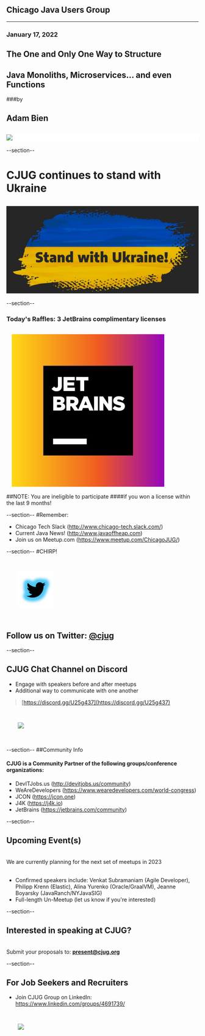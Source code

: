 ## Chicago Java Users Group
---

### January 17, 2022 
## The One and Only One Way to Structure 
## Java Monoliths, Microservices... and even Functions
###by 
## Adam Bien
<div style="background-color: white; margin-top: 30px;">
	<img src="images/cjug.gif" style="border: none; box-shadow: none;"/>
</div>

--section--
# CJUG continues to stand with Ukraine
<div style="background-color: white; margin-top: 30px;">
	<img src="images/WeStandWithUkraine.jpeg" style="border: none; box-shadow: none;"/>
</div>

--section--
### Today's Raffles: 3 JetBrains complimentary licenses
<img src="images/JetBrains-2022-twitter.jpg" style="border:none; box-shadow:none; margin: 14px; background:white;"/>
<br/>
##NOTE: You are ineligible to participate
####if you won a license within the last 9 months!

--section--
#Remember:
 * Chicago Tech Slack (http://www.chicago-tech.slack.com/)
 * Current Java News! (http://www.javaoffheap.com)
 * Join us on Meetup.com (https://www.meetup.com/ChicagoJUG/)

--section--
#CHIRP!
<br/>

<img src="images/twitterBird.png" style="border:none; box-shadow:none; margin: 30px; background:white;"/>

## Follow us on Twitter: <u>[@cjug](https://twitter.com/cjug)</u>

--section--
## CJUG Chat Channel on Discord 
* Engage with speakers before and after meetups
* Additional way to communicate with one another

>[https://discord.gg/U25g437](https://discord.gg/U25g437)

<img src="images/cjug-discord-qrcode.png" style="border:none; box-shadow:none; margin: 30px; background:white;"/>

--section--
##Community Info
<br/>
#### CJUG is a Community Partner of the following groups/conference organizations:

* DevITJobs.us (http://devitjobs.us/community)
* WeAreDevelopers (https://www.wearedevelopers.com/world-congress)
* JCON (https://jcon.one)
* J4K (https://j4k.io)
* JetBrains (https://jetbrains.com/community)

--section--
## Upcoming Event(s)
<br/>
We are currently planning for the next set of meetups in 2023
<br/><br/>

* Confirmed speakers include: Venkat Subramaniam (Agile Developer), Philipp Krenn (Elastic), Alina Yurenko (Oracle/GraalVM), Jeanne Boyarsky (JavaRanch/NYJavaSIG)
* Full-length Un-Meetup (let us know if you're interested)

--section--
## Interested in speaking at CJUG? 
<br/>Submit your proposals to: **present@cjug.org**<br/>

--section--

## For Job Seekers and Recruiters

* Join CJUG Group on LinkedIn:<br/>
 https://www.linkedin.com/groups/4691739/

<img src="images/cjug-linkedinGroup-qrcode.png" style="border:none; box-shadow:none; margin: 30px; background:white;"/>

